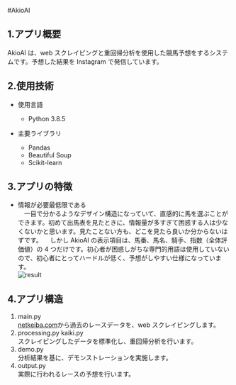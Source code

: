 #AkioAI

## 1.アプリ概要

AkioAI は、web スクレイピングと重回帰分析を使用した競馬予想をするシステムです。予想した結果を Instagram で発信しています。

## 2.使用技術

- 使用言語

  - Python 3.8.5

- 主要ライブラリ
  - Pandas
  - Beautiful Soup
  - Scikit-learn

## 3.アプリの特徴

- 情報が必要最低限である  
   　一目で分かるようなデザイン構造になっていて、直感的に馬を選ぶことができます。初めて出馬表を見たときに、情報量が多すぎて困惑する人は少なくないかと思います。見たことない方も、どこを見たら良いか分からないはずです。
  　しかし AkioAI の表示項目は、馬番、馬名、騎手、指数（全体評価値）の 4 つだけです。初心者が困惑しがちな専門的用語は使用していないので、初心者にとってハードルが低く、予想がしやすい仕様になっています。  
   ![result](https://user-images.githubusercontent.com/91531795/147451512-527e4ecd-f569-4ccd-9ace-6cb33e18ae75.jpg)

## 4.アプリ構造

1.  main.py  
    [netkeiba.com](https://www.netkeiba.com/?rf=navi)から過去のレースデータを、web スクレイピングします。
2.  processing.py kaiki.py  
    スクレイピングしたデータを標準化し、重回帰分析を行います。
3.  demo.py  
    分析結果を基に、デモンストレーションを実施します。
4.  output.py  
    実際に行われるレースの予想を行います。
